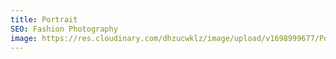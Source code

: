 ```yaml
---
title: Portrait
SEO: Fashion Photography
image: https://res.cloudinary.com/dhzucwklz/image/upload/v1698999677/Portraits/_osb8305_ldeeh0.jpg
---
```

